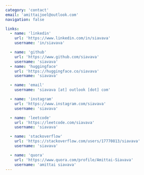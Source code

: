 ```yaml
---
category: 'contact'
email: 'amittaijoel@outlook.com'
navigation: false

links:
  - name: 'linkedin'
    url: 'https://www.linkedin.com/in/siavava'
    username: 'in/siavava'

  - name: 'github'
    url: 'https://www.github.com/siavava'
    username: 'siavava'
  - name: 'huggingface'
    url: 'https://huggingface.co/siavava'
    username: 'siavava'

  - name: 'email'
    username: 'siavava [at] outlook [dot] com'

  - name: 'instagram'
    url: 'https://www.instagram.com/siavava'
    username: 'siavava'

  - name: 'leetcode'
    url: 'https://leetcode.com/siavava'
    username: 'siavava'

  - name: 'stackoverflow'
    url: 'https://stackoverflow.com/users/17770813/siavava'
    username: 'siavava'

  - name: 'quora'
    url: 'https://www.quora.com/profile/Amittai-Siavava'
    username: 'amittai siavava'
---
```

